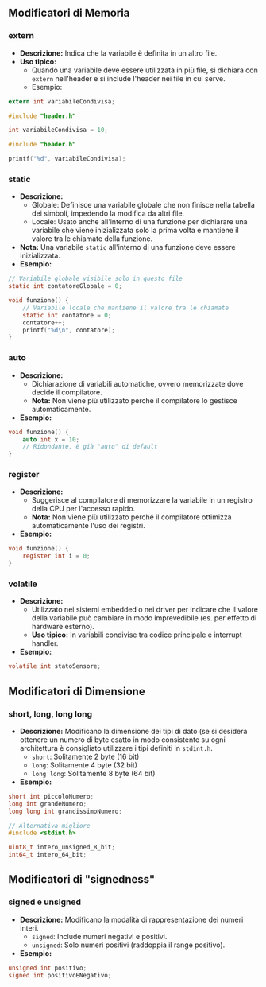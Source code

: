 ## Modificatori di Memoria
### extern
- **Descrizione:** Indica che la variabile è definita in un altro file.
- **Uso tipico:**
    - Quando una variabile deve essere utilizzata in più file, si dichiara con `extern` nell'header e si include l'header nei file in cui serve.
    - Esempio:
```c:header.h
extern int variabileCondivisa;
```
```c:file1.c
#include "header.h"

int variabileCondivisa = 10;
```
```c:file2.c
#include "header.h"

printf("%d", variabileCondivisa);
```
### static
- **Descrizione:**
	- Globale: Definisce una variabile globale che non finisce nella tabella dei simboli, impedendo la modifica da altri file.
    - Locale: Usato anche all'interno di una funzione per dichiarare una variabile che viene inizializzata solo la prima volta e mantiene il valore tra le chiamate della funzione.
- **Nota:** Una variabile `static` all'interno di una funzione deve essere inizializzata.
- **Esempio:**
```c
// Variabile globale visibile solo in questo file
static int contatoreGlobale = 0;

void funzione() {
	// Variabile locale che mantiene il valore tra le chiamate
	static int contatore = 0;
	contatore++;
	printf("%d\n", contatore); 
}
```
### auto
- **Descrizione:**
    - Dichiarazione di variabili automatiche, ovvero memorizzate dove decide il compilatore.
    - **Nota:** Non viene più utilizzato perché il compilatore lo gestisce automaticamente.
- **Esempio:**
```c
void funzione() {
	auto int x = 10;
	// Ridondante, è già "auto" di default
}
```
### register
- **Descrizione:**
    - Suggerisce al compilatore di memorizzare la variabile in un registro della CPU per l'accesso rapido.
    - **Nota:** Non viene più utilizzato perché il compilatore ottimizza automaticamente l'uso dei registri.
- **Esempio:**
```c
void funzione() {
	register int i = 0;
}
```
### volatile
- **Descrizione:**
    - Utilizzato nei sistemi embedded o nei driver per indicare che il valore della variabile può cambiare in modo imprevedibile (es. per effetto di hardware esterno).
    - **Uso tipico:** In variabili condivise tra codice principale e interrupt handler.
- **Esempio:**
```c
volatile int statoSensore;
```
## Modificatori di Dimensione
### short, long, long long
- **Descrizione:** Modificano la dimensione dei tipi di dato (se si desidera ottenere un numero di byte esatto in modo consistente su ogni architettura è consigliato utilizzare i tipi definiti in `stdint.h`.
    - `short`: Solitamente 2 byte (16 bit)
    - `long`: Solitamente 4 byte (32 bit)
    - `long long`: Solitamente 8 byte (64 bit)
- **Esempio:**
```c
short int piccoloNumero;
long int grandeNumero;
long long int grandissimoNumero;

// Alternativa migliore
#include <stdint.h>

uint8_t intero_unsigned_8_bit;
int64_t intero_64_bit;
```
## Modificatori di "signedness"
### signed e unsigned
- **Descrizione:** Modificano la modalità di rappresentazione dei numeri interi.
    - `signed`: Include numeri negativi e positivi.
    - `unsigned`: Solo numeri positivi (raddoppia il range positivo).
- **Esempio:**
```c
unsigned int positivo;
signed int positivoENegativo;
```